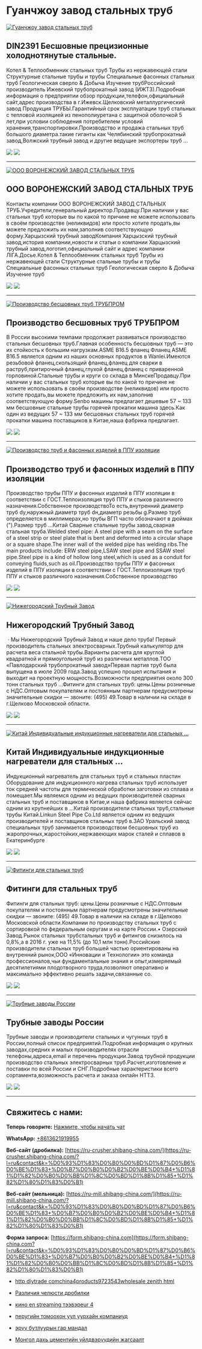 # Гуанчжоу завод стальных труб

<a href="https://swt.shibang-china.com/?l=ru&img&k=%D0%93%D1%83%D0%B0%D0%BD%D1%87%D0%B6%D0%BE%D1%83+%D0%B7%D0%B0%D0%B2%D0%BE%D0%B4+%D1%81%D1%82%D0%B0%D0%BB%D1%8C%D0%BD%D1%8B%D1%85+%D1%82%D1%80%D1%83%D0%B1" target="_blank">![Гуанчжоу завод стальных труб](http://static.shibang-china.com/all-800x300/378.jpg)</a>

## DIN2391 Бесшовные прецизионные холоднотянутые стальные.
Котел &amp; Теплообменник стальных труб Трубы из нержавеющей стали Структурные стальные трубы и трубы Специальные фасонных стальных труб Геологическая сверло &amp; Добыча Изучение трубРоссийский производитель Ижевский трубопрокатный завод (ИЖТЗ).Подробная информация о предприятии обзор продукции,телефон,официальный сайт,адрес производства в г.Ижевск.Щелковский металлургический завод Продукция ТРУБЫ.Гарантийный срок эксплуатации труб стальных с тепловой изоляцией из пенополиуретана с защитной оболочкой 5 лет,при условии соблюдения потребителем условий хранения,транспортировки.Производство и продажа стальных труб большого диаметра.такие гиганты как Челябинский трубопрокатный завод,Волжский трубный завод и другие ведущие экспортеры труб …


<a href="https://whatsapp.shibangsoft.com/WhatsApp.php" target="_blank" title="WhatsApp">![](http://static.shibang-china.com/icon/whatsapp.png)</a> <a href="https://swt.shibang-china.com/?l=ru&icon&k=%D0%93%D1%83%D0%B0%D0%BD%D1%87%D0%B6%D0%BE%D1%83+%D0%B7%D0%B0%D0%B2%D0%BE%D0%B4+%D1%81%D1%82%D0%B0%D0%BB%D1%8C%D0%BD%D1%8B%D1%85+%D1%82%D1%80%D1%83%D0%B1" target="_blank">![](http://static.shibang-china.com/icon/chat-ru.png)</a>

---

<a href="https://swt.shibang-china.com/?l=ru&img&k=%D0%93%D1%83%D0%B0%D0%BD%D1%87%D0%B6%D0%BE%D1%83+%D0%B7%D0%B0%D0%B2%D0%BE%D0%B4+%D1%81%D1%82%D0%B0%D0%BB%D1%8C%D0%BD%D1%8B%D1%85+%D1%82%D1%80%D1%83%D0%B1" target="_blank">![ООО ВОРОНЕЖСКИЙ ЗАВОД СТАЛЬНЫХ ТРУБ](http://static.shibang-china.com/all-800x300/113.jpg)</a>

## ООО ВОРОНЕЖСКИЙ ЗАВОД СТАЛЬНЫХ ТРУБ
Контакты компании ООО ВОРОНЕЖСКИЙ ЗАВОД СТАЛЬНЫХ ТРУБ.Учредители,генеральный директор.Продавцу.При наличии у вас стальных труб которые вы по какой то причине не можете использовать в своём производстве (неликвидов) или просто хотите продать,вы можете предложить их нам,заполнив соответствующую форму.Харцызский трубный заводКомпания Харцызский трубный завод,история компании,новости и статьи о компании Харцызский трубный завод,логотип,официальный сайт и адрес компании ЛІГА.Досье.Котел &amp; Теплообменник стальных труб Трубы из нержавеющей стали Структурные стальные трубы и трубы Специальные фасонных стальных труб Геологическая сверло &amp; Добыча Изучение труб


<a href="https://whatsapp.shibangsoft.com/WhatsApp.php" target="_blank" title="WhatsApp">![](http://static.shibang-china.com/icon/whatsapp.png)</a> <a href="https://swt.shibang-china.com/?l=ru&icon&k=%D0%93%D1%83%D0%B0%D0%BD%D1%87%D0%B6%D0%BE%D1%83+%D0%B7%D0%B0%D0%B2%D0%BE%D0%B4+%D1%81%D1%82%D0%B0%D0%BB%D1%8C%D0%BD%D1%8B%D1%85+%D1%82%D1%80%D1%83%D0%B1" target="_blank">![](http://static.shibang-china.com/icon/chat-ru.png)</a>

---

<a href="https://swt.shibang-china.com/?l=ru&img&k=%D0%93%D1%83%D0%B0%D0%BD%D1%87%D0%B6%D0%BE%D1%83+%D0%B7%D0%B0%D0%B2%D0%BE%D0%B4+%D1%81%D1%82%D0%B0%D0%BB%D1%8C%D0%BD%D1%8B%D1%85+%D1%82%D1%80%D1%83%D0%B1" target="_blank">![Производство бесшовных труб ТРУБПРОМ](http://static.shibang-china.com/all-800x300/1338.jpg)</a>

## Производство бесшовных труб ТРУБПРОМ
В России высокими темпами продолжает развиваться производство стальных бесшовных труб.Главная особенность бесшовных труб — это их стойкость к большим нагрузкам.ASME B16.5 фланец Фланец ASME B16.5 является одним из наших основных продуктов в Wanlei.Имеются резьбовой фланец,скользящий фланец,фланец для сварки в раструб,притирочный фланец,глухой фланец,фланец с приваренной горловиной.Стальные трубы и круги со склада в МинскеПродавцу.При наличии у вас стальных труб которые вы по какой то причине не можете использовать в своём производстве (неликвидов) или просто хотите продать,вы можете предложить их нам,заполнив соответствующую форму.Senbo машины предлагает дешевые 57 ~ 133 мм бесшовные стальные трубы горячей прокатки машина здесь.Как один из ведущих 57 ~ 133 мм бесшовных стальных труб горячей прокатки машина поставщиков в Китае,наша фабрика предлагает.


<a href="https://whatsapp.shibangsoft.com/WhatsApp.php" target="_blank" title="WhatsApp">![](http://static.shibang-china.com/icon/whatsapp.png)</a> <a href="https://swt.shibang-china.com/?l=ru&icon&k=%D0%93%D1%83%D0%B0%D0%BD%D1%87%D0%B6%D0%BE%D1%83+%D0%B7%D0%B0%D0%B2%D0%BE%D0%B4+%D1%81%D1%82%D0%B0%D0%BB%D1%8C%D0%BD%D1%8B%D1%85+%D1%82%D1%80%D1%83%D0%B1" target="_blank">![](http://static.shibang-china.com/icon/chat-ru.png)</a>

---

<a href="https://swt.shibang-china.com/?l=ru&img&k=%D0%93%D1%83%D0%B0%D0%BD%D1%87%D0%B6%D0%BE%D1%83+%D0%B7%D0%B0%D0%B2%D0%BE%D0%B4+%D1%81%D1%82%D0%B0%D0%BB%D1%8C%D0%BD%D1%8B%D1%85+%D1%82%D1%80%D1%83%D0%B1" target="_blank">![Производство труб и фасонных изделий в ППУ изоляции](http://static.shibang-china.com/all-800x300/720.jpg)</a>

## Производство труб и фасонных изделий в ППУ изоляции
Производство трубы ППУ и фасонных изделий в ППУ изоляции в соответствии с ГОСТ.Теплоизоляция труб ППУ и стыков различного назначения.Собственное производствоТо есть,внутренний диаметр труб dу,наружный диаметр труб dн,диаметр резьбы g.Размер труб определяется в миллимерах,но трубы ВГП часто обозначают в дюймах (&quot;).Размер труб …Китай Сварные стальные трубы завод,сварная стальная труба.Welded steel pipe: A steel pipe with a seam on the surface of a steel strip or steel plate that is bent and deformed into a circular shape or a square shape.The inner wall of the welded pipe has welding ribs.The main products include: ERW steel pipe,LSAW steel pipe and SSAW steel pipe.Steel pipe is a kind of hollow long steel,which is used as a conduit for conveying fluids,such as oil.Производство трубы ППУ и фасонных изделий в ППУ изоляции в соответствии с ГОСТ.Теплоизоляция труб ППУ и стыков различного назначения.Собственное производство


<a href="https://whatsapp.shibangsoft.com/WhatsApp.php" target="_blank" title="WhatsApp">![](http://static.shibang-china.com/icon/whatsapp.png)</a> <a href="https://swt.shibang-china.com/?l=ru&icon&k=%D0%93%D1%83%D0%B0%D0%BD%D1%87%D0%B6%D0%BE%D1%83+%D0%B7%D0%B0%D0%B2%D0%BE%D0%B4+%D1%81%D1%82%D0%B0%D0%BB%D1%8C%D0%BD%D1%8B%D1%85+%D1%82%D1%80%D1%83%D0%B1" target="_blank">![](http://static.shibang-china.com/icon/chat-ru.png)</a>

---

<a href="https://swt.shibang-china.com/?l=ru&img&k=%D0%93%D1%83%D0%B0%D0%BD%D1%87%D0%B6%D0%BE%D1%83+%D0%B7%D0%B0%D0%B2%D0%BE%D0%B4+%D1%81%D1%82%D0%B0%D0%BB%D1%8C%D0%BD%D1%8B%D1%85+%D1%82%D1%80%D1%83%D0%B1" target="_blank">![Нижегородский Трубный Завод](http://static.shibang-china.com/all-800x300/947.jpg)</a>

## Нижегородский Трубный Завод
&nbsp;&#0183;&#32;Мы Нижегородский Трубный Завод и наше дело труба! Первый производитель стальных электросварных.Трубный калькулятор для расчета веса стальной трубы.Варианты расчета для круглой квадратной и прямоугольной труб из различных металлов.ТОО &#171;Павлодарский трубопрокатный завод&#187;Первая партия труб была выпущена в июле 2009 года.Завод успешно прошел испытания и выходит на проектную мощность.Возможности предприятия около 300 тонн стальных труб …Фитинги для стальных труб: цены.Цены розничные с НДС.Оптовым покупателям и постоянным партнерам предусмотрены значительные скидки — звоните: (495) 49.Товар в наличии на складе в г.Щелково Московской области.


<a href="https://whatsapp.shibangsoft.com/WhatsApp.php" target="_blank" title="WhatsApp">![](http://static.shibang-china.com/icon/whatsapp.png)</a> <a href="https://swt.shibang-china.com/?l=ru&icon&k=%D0%93%D1%83%D0%B0%D0%BD%D1%87%D0%B6%D0%BE%D1%83+%D0%B7%D0%B0%D0%B2%D0%BE%D0%B4+%D1%81%D1%82%D0%B0%D0%BB%D1%8C%D0%BD%D1%8B%D1%85+%D1%82%D1%80%D1%83%D0%B1" target="_blank">![](http://static.shibang-china.com/icon/chat-ru.png)</a>

---

<a href="https://swt.shibang-china.com/?l=ru&img&k=%D0%93%D1%83%D0%B0%D0%BD%D1%87%D0%B6%D0%BE%D1%83+%D0%B7%D0%B0%D0%B2%D0%BE%D0%B4+%D1%81%D1%82%D0%B0%D0%BB%D1%8C%D0%BD%D1%8B%D1%85+%D1%82%D1%80%D1%83%D0%B1" target="_blank">![Китай Индивидуальные индукционные нагреватели для стальных …](http://static.shibang-china.com/all-800x300/460.jpg)</a>

## Китай Индивидуальные индукционные нагреватели для стальных …
Индукционный нагреватель для стальных труб и стальных пластин Оборудование для индукционного нагрева стальных труб использует ток средней частоты для термической обработки заготовки из сплава и помещает.Мы являемся одним из ведущих производителей сварных стальных труб и поставщиков в Китае,и наша фабрика является сейчас одним из крупнейших в …Китай производители стальных труб,стальные трубы Китай.Linkun Steel Pipe Co.Ltd является одним из ведущих производителей и поставщиков стальных труб в.ЗАО Уральский завод специальных труб занимается производством бесшовных труб из жаропрочных,жаростойких,нержавеющих марок сталей и сплавов в Екатеринбурге


<a href="https://whatsapp.shibangsoft.com/WhatsApp.php" target="_blank" title="WhatsApp">![](http://static.shibang-china.com/icon/whatsapp.png)</a> <a href="https://swt.shibang-china.com/?l=ru&icon&k=%D0%93%D1%83%D0%B0%D0%BD%D1%87%D0%B6%D0%BE%D1%83+%D0%B7%D0%B0%D0%B2%D0%BE%D0%B4+%D1%81%D1%82%D0%B0%D0%BB%D1%8C%D0%BD%D1%8B%D1%85+%D1%82%D1%80%D1%83%D0%B1" target="_blank">![](http://static.shibang-china.com/icon/chat-ru.png)</a>

---

<a href="https://swt.shibang-china.com/?l=ru&img&k=%D0%93%D1%83%D0%B0%D0%BD%D1%87%D0%B6%D0%BE%D1%83+%D0%B7%D0%B0%D0%B2%D0%BE%D0%B4+%D1%81%D1%82%D0%B0%D0%BB%D1%8C%D0%BD%D1%8B%D1%85+%D1%82%D1%80%D1%83%D0%B1" target="_blank">![Фитинги для стальных труб](http://static.shibang-china.com/all-800x300/1501.jpg)</a>

## Фитинги для стальных труб
Фитинги для стальных труб: цены.Цены розничные с НДС.Оптовым покупателям и постоянным партнерам предусмотрены значительные скидки — звоните: (495) 49.Товар в наличии на складе в г.Щелково Московской области.Компании по производству стальных труб с сортировкой по федеральным округам и на карте России.• Озерский Завод.Рынок стальных трубстальных труб и фитингов снизилось на 0,8%,а в 2016 г. уже на 11,5% (до 10,1 млн тонн).Российские производители стальных труб большей частью ориентированы на внутренний рынок,ООО &#171;Инновации и Технологии&#187; это команда профессионалов,чьи фундаментальные знания и опыт,измеряемый десятилетиями плодотворного труда,позволяют оперативно и максимально эффективно решать задачи,связанные со.


<a href="https://whatsapp.shibangsoft.com/WhatsApp.php" target="_blank" title="WhatsApp">![](http://static.shibang-china.com/icon/whatsapp.png)</a> <a href="https://swt.shibang-china.com/?l=ru&icon&k=%D0%93%D1%83%D0%B0%D0%BD%D1%87%D0%B6%D0%BE%D1%83+%D0%B7%D0%B0%D0%B2%D0%BE%D0%B4+%D1%81%D1%82%D0%B0%D0%BB%D1%8C%D0%BD%D1%8B%D1%85+%D1%82%D1%80%D1%83%D0%B1" target="_blank">![](http://static.shibang-china.com/icon/chat-ru.png)</a>

---

<a href="https://swt.shibang-china.com/?l=ru&img&k=%D0%93%D1%83%D0%B0%D0%BD%D1%87%D0%B6%D0%BE%D1%83+%D0%B7%D0%B0%D0%B2%D0%BE%D0%B4+%D1%81%D1%82%D0%B0%D0%BB%D1%8C%D0%BD%D1%8B%D1%85+%D1%82%D1%80%D1%83%D0%B1" target="_blank">![Трубные заводы России](http://static.shibang-china.com/all-800x300/1201.jpg)</a>

## Трубные заводы России
Трубные заводы и производители стальных и чугунных труб в России,полный список предприятий.Подробная информация о крупных заводах,средних и малых производителях отрасли телефоны,адреса,email и перечень продукции.Завод трубной продукции производство стальных электросварных труб.Расчет,изготовление и поставки по всей России и СНГ.Подробные характеристики всего сортамента,возможность расчета и заказа онлайн НТТЗ.

<a href="https://whatsapp.shibangsoft.com/WhatsApp.php" target="_blank" title="WhatsApp">![](http://static.shibang-china.com/icon/whatsapp.png)</a> <a href="https://swt.shibang-china.com/?l=ru&icon&k=%D0%93%D1%83%D0%B0%D0%BD%D1%87%D0%B6%D0%BE%D1%83+%D0%B7%D0%B0%D0%B2%D0%BE%D0%B4+%D1%81%D1%82%D0%B0%D0%BB%D1%8C%D0%BD%D1%8B%D1%85+%D1%82%D1%80%D1%83%D0%B1" target="_blank">![](http://static.shibang-china.com/icon/chat-ru.png)</a>

---
## Свяжитесь с нами:

**Теперь говорите:** [Нажмите, чтобы начать чат](https://swt.shibang-china.com?l=ru&contact&k=%D0%93%D1%83%D0%B0%D0%BD%D1%87%D0%B6%D0%BE%D1%83+%D0%B7%D0%B0%D0%B2%D0%BE%D0%B4+%D1%81%D1%82%D0%B0%D0%BB%D1%8C%D0%BD%D1%8B%D1%85+%D1%82%D1%80%D1%83%D0%B1)

**WhatsApp:**  [+8613621919955](https://whatsapp.shibangsoft.com/WhatsApp.php)

**Веб-сайт (дробилка):** [https://ru-crusher.shibang-china.com/](https://ru-crusher.shibang-china.com/?l=ru&contact&k=%D0%93%D1%83%D0%B0%D0%BD%D1%87%D0%B6%D0%BE%D1%83+%D0%B7%D0%B0%D0%B2%D0%BE%D0%B4+%D1%81%D1%82%D0%B0%D0%BB%D1%8C%D0%BD%D1%8B%D1%85+%D1%82%D1%80%D1%83%D0%B1)

**Веб-сайт (мельница):** [https://ru-mill.shibang-china.com/](https://ru-mill.shibang-china.com/?l=ru&contact&k=%D0%93%D1%83%D0%B0%D0%BD%D1%87%D0%B6%D0%BE%D1%83+%D0%B7%D0%B0%D0%B2%D0%BE%D0%B4+%D1%81%D1%82%D0%B0%D0%BB%D1%8C%D0%BD%D1%8B%D1%85+%D1%82%D1%80%D1%83%D0%B1)

**Форма запроса:** [https://form.shibang-china.com](https://form.shibang-china.com?l=ru&contact&k=%D0%93%D1%83%D0%B0%D0%BD%D1%87%D0%B6%D0%BE%D1%83+%D0%B7%D0%B0%D0%B2%D0%BE%D0%B4+%D1%81%D1%82%D0%B0%D0%BB%D1%8C%D0%BD%D1%8B%D1%85+%D1%82%D1%80%D1%83%D0%B1)

* [http diytrade comchina4products9723543wholesale zenith html](../127/http%20diytrade%20comchina4products9723543wholesale%20zenith%20html.md)

* [Различия челюсти дробилки](../126/%D0%A0%D0%B0%D0%B7%D0%BB%D0%B8%D1%87%D0%B8%D1%8F%20%D1%87%D0%B5%D0%BB%D1%8E%D1%81%D1%82%D0%B8%20%D0%B4%D1%80%D0%BE%D0%B1%D0%B8%D0%BB%D0%BA%D0%B8.md)

* [кино en streaming тээвэрeur 4](../128/%D0%BA%D0%B8%D0%BD%D0%BE%20en%20streaming%20%D1%82%D1%8D%D1%8D%D0%B2%D1%8D%D1%80eur%204.md)

* [перугийн томоохон уул уурхайн компаниуд](../128/%D0%BF%D0%B5%D1%80%D1%83%D0%B3%D0%B8%D0%B9%D0%BD%20%D1%82%D0%BE%D0%BC%D0%BE%D0%BE%D1%85%D0%BE%D0%BD%20%D1%83%D1%83%D0%BB%20%D1%83%D1%83%D1%80%D1%85%D0%B0%D0%B9%D0%BD%20%D0%BA%D0%BE%D0%BC%D0%BF%D0%B0%D0%BD%D0%B8%D1%83%D0%B4.md)

* [эрүү бутлуурын гар мандал](../129/%D1%8D%D1%80%D2%AF%D2%AF%20%D0%B1%D1%83%D1%82%D0%BB%D1%83%D1%83%D1%80%D1%8B%D0%BD%20%D0%B3%D0%B0%D1%80%20%D0%BC%D0%B0%D0%BD%D0%B4%D0%B0%D0%BB.md)

* [Монгол дахь цементийн үйлдвэрүүдийн жагсаалт](../128/%D0%9C%D0%BE%D0%BD%D0%B3%D0%BE%D0%BB%20%D0%B4%D0%B0%D1%85%D1%8C%20%D1%86%D0%B5%D0%BC%D0%B5%D0%BD%D1%82%D0%B8%D0%B9%D0%BD%20%D2%AF%D0%B9%D0%BB%D0%B4%D0%B2%D1%8D%D1%80%D2%AF%D2%AF%D0%B4%D0%B8%D0%B9%D0%BD%20%D0%B6%D0%B0%D0%B3%D1%81%D0%B0%D0%B0%D0%BB%D1%82.md)